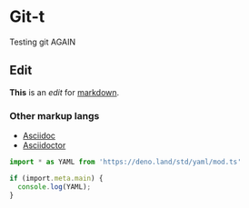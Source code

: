 # Git-t
Testing git AGAIN

## Edit

**This** is an _edit_ for [markdown].

### Other markup langs

- [Asciidoc][asciidoc]
- [Asciidoctor][adoctor]

```ts
import * as YAML from 'https://deno.land/std/yaml/mod.ts'

if (import.meta.main) {
  console.log(YAML);
}
```

[markdown]: https://markdownguide.org
[asciidoc]: https://asciidoc.org
[adoctor]: https://asciidoctor.org
